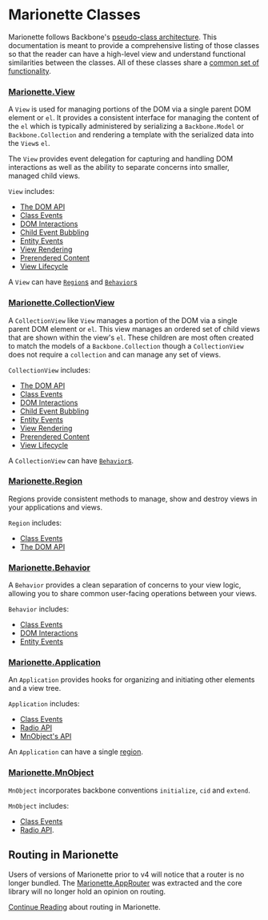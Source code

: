 # Marionette Classes

Marionette follows Backbone's [pseudo-class architecture](./basics.md#class-based-inheritance).
This documentation is meant to provide a comprehensive listing of those classes so that
the reader can have a high-level view and understand functional similarities between the classes.
All of these classes share a [common set of functionality](./common.md).

### [Marionette.View](./marionette.view.md)

A `View` is used for managing portions of the DOM via a single parent DOM element or `el`.
It provides a consistent interface for managing the content of the `el` which is typically
administered by serializing a `Backbone.Model` or `Backbone.Collection` and rendering
a template with the serialized data into the `View`s `el`.

The `View` provides event delegation for capturing and handling DOM interactions as well as
the ability to separate concerns into smaller, managed child views.

`View` includes:
- [The DOM API](./dom.api.md)
- [Class Events](./events.class.md#view-events)
- [DOM Interactions](./dom.interactions.md)
- [Child Event Bubbling](./events.md#event-bubbling)
- [Entity Events](./events.entity.md)
- [View Rendering](./view.rendering.md)
- [Prerendered Content](./dom.prerendered.md)
- [View Lifecycle](./view.lifecycle.md)

A `View` can have [`Region`s](#marionetteregion) and [`Behavior`s](#marionettebehavior)

### [Marionette.CollectionView](./marionette.collectionview.md)

A `CollectionView` like `View` manages a portion of the DOM via a single parent DOM element
or `el`. This view manages an ordered set of child views that are shown within the view's `el`.
These children are most often created to match the models of a `Backbone.Collection` though a
`CollectionView` does not require a `collection` and can manage any set of views.

`CollectionView` includes:
- [The DOM API](./dom.api.md)
- [Class Events](./events.class.md#collectionview-events)
- [DOM Interactions](./dom.interactions.md)
- [Child Event Bubbling](./events.md#event-bubbling)
- [Entity Events](./events.entity.md)
- [View Rendering](./view.rendering.md)
- [Prerendered Content](./dom.prerendered.md)
- [View Lifecycle](./view.lifecycle.md)

A `CollectionView` can have [`Behavior`s](#marionettebehavior).

### [Marionette.Region](./marionette.region.md)

Regions provide consistent methods to manage, show and destroy views in your
applications and views.

`Region` includes:
- [Class Events](./events.class.md#region-events)
- [The DOM API](./dom.api.md)

### [Marionette.Behavior](marionette.behavior.md)

A `Behavior` provides a clean separation of concerns to your view logic, allowing you to
share common user-facing operations between your views.

`Behavior` includes:
- [Class Events](./events.class.md#behavior-events)
- [DOM Interactions](./dom.interactions.md)
- [Entity Events](./events.entity.md)

### [Marionette.Application](marionette.application.md)

An `Application` provides hooks for organizing and initiating other elements and a view tree.

`Application` includes:
- [Class Events](./events.class.md#application-events)
- [Radio API](./backbone.radio.md#marionette-integration)
- [MnObject's API](./marionette.mnobject.md)

An `Application` can have a single [region](./marionette.application.md#application-region).

### [Marionette.MnObject](marionette.mnobject.md)

`MnObject` incorporates backbone conventions `initialize`, `cid` and `extend`.

`MnObject` includes:
- [Class Events](./events.class.md#mnobject-events)
- [Radio API](./backbone.radio.md#marionette-integration).

## Routing in Marionette

Users of versions of Marionette prior to v4 will notice that a router is no longer bundled.
The [Marionette.AppRouter](https://github.com/marionettejs/marionette.approuter) was extracted
and the core library will no longer hold an opinion on routing.

[Continue Reading](./routing.md) about routing in Marionette.
